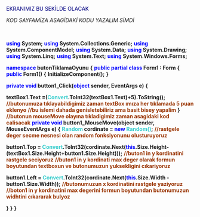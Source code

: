 <a href="http://www.onurkaraduman.com/wp-content/uploads/tıklamaOyunu.jpg"><img class="alignnone size-full wp-image-312" title="tıklamaOyunu" src="http://www.onurkaraduman.com/wp-content/uploads/tıklamaOyunu.jpg" alt="" /></a>

&nbsp;

<span style="color: #000080;">EKRANIMIZ BU SEKİLDE OLACAK</span>

<em>KOD SAYFAMİZA ASAGİDAKİ KODU YAZALIM SİMDİ</em>

&nbsp;

<strong><span style="color: #0000ff;">using</span> System;</strong>
<strong><span style="color: #0000ff;">using</span> System.Collections.Generic;</strong>
<strong><span style="color: #0000ff;">using</span> System.ComponentModel;</strong>
<strong><span style="color: #0000ff;">using</span> System.Data;</strong>
<strong><span style="color: #0000ff;">using</span> System.Drawing;</strong>
<strong><span style="color: #0000ff;">using</span> System.Linq;</strong>
<strong><span style="color: #0000ff;">using</span> System.Text;</strong>
<strong><span style="color: #0000ff;">using</span> System.Windows.Forms;</strong>

<strong><span style="color: #0000ff;">namespace</span> butonTiklamaOyunu</strong>
<strong>{</strong>
<strong> <span style="color: #0000ff;">public partial class</span> Form1 : Form</strong>
<strong> {</strong>
<strong> <span style="color: #0000ff;">public</span> Form1()</strong>
<strong> {</strong>
<strong> InitializeComponent();</strong>
<strong> }</strong>

<strong><span style="color: #0000ff;">private void</span> button1_Click(<span style="color: #0000ff;">object</span> sender, EventArgs e)</strong>
<strong> {</strong>

<strong> textBox1.Text =(<span style="color: #33cccc;">Convert</span>.ToInt32(textBox1.Text)+5).ToString();</strong>
<strong> <span style="color: #993300;">//butonumuza tıklayabildigimiz zaman textBox ımıza her tıklamada 5 puan eklenyo</span></strong>
<strong><span style="color: #993300;"> //bu islemi dahada genisletebiliriz ama basit bisey yapalim</span></strong>
<strong> }</strong>
<strong> <span style="color: #993300;">//butonun mouseMove olayına tıkladigimiz zaman asagidaki kod calisacak</span></strong>
<strong> <span style="color: #0000ff;">private void</span> button1_MouseMove(object sender, MouseEventArgs e)</strong>
<strong> {</strong>
<strong> <span style="color: #33cccc;">Random</span> cordinate = <span style="color: #0000ff;">new</span> <span style="color: #33cccc;">Random()</span>;</strong>
<strong> <span style="color: #993300;">//rastgele deger secme nesnesi olan random fonksiyonunu olusturuyoruz</span></strong>

<strong>button1.Top = <span style="color: #33cccc;">Convert</span>.ToInt32(cordinate.Next(<span style="color: #0000ff;">this</span>.Size.Height-(textBox1.Size.Height+button1.Size.Height)));</strong>
<strong> <span style="color: #993300;">//buton1 in y kordinatini rastgele seciyoruz</span></strong>
<strong><span style="color: #993300;"> //buton1 in y kordinati max deger olarak formun boyutundan textboxun ve butonumuzun yuksekligini cıkariyoruz</span></strong>

<strong>button1.Left = <span style="color: #33cccc;">Convert</span>.ToInt32(cordinate.Next(<span style="color: #0000ff;">this</span>.Size.Width - button1.Size.Width));</strong>
<strong> <span style="color: #993300;">//butonumuzun x kordinatini rastgele yaziyoruz</span></strong>
<strong><span style="color: #993300;"> //boton1 in y kordinatini max degerini formun boyutundan butonumuzun widhtini cıkararak bulyoz</span></strong>

<strong>}</strong>
<strong> }</strong>
<strong>}</strong>